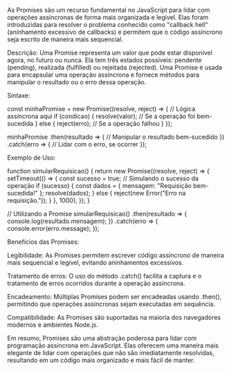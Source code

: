 As Promises são um recurso fundamental no JavaScript para lidar com operações assíncronas de forma mais organizada e legível. Elas foram introduzidas para resolver o problema conhecido como "callback hell" (aninhamento excessivo de callbacks) e permitem que o código assíncrono seja escrito de maneira mais sequencial.

Descrição:
Uma Promise representa um valor que pode estar disponível agora, no futuro ou nunca. Ela tem três estados possíveis: pendente (pending), realizada (fulfilled) ou rejeitada (rejected). Uma Promise é usada para encapsular uma operação assíncrona e fornece métodos para manipular o resultado ou o erro dessa operação.

Sintaxe: 

const minhaPromise = new Promise((resolve, reject) => {
  // Lógica assíncrona aqui
  if (condicao) {
    resolve(valor); // Se a operação foi bem-sucedida
  } else {
    reject(erro);   // Se a operação falhou
  }
});

minhaPromise
  .then(resultado => {
    // Manipular o resultado bem-sucedido
  })
  .catch(erro => {
    // Lidar com o erro, se ocorrer
  });

Exemplo de Uso: 

function simularRequisicao() {
  return new Promise((resolve, reject) => {
    setTimeout(() => {
      const sucesso = true; // Simulando o sucesso da operação
      if (sucesso) {
        const dados = { mensagem: "Requisição bem-sucedida!" };
        resolve(dados);
      } else {
        reject(new Error("Erro na requisição."));
      }
    }, 1000);
  });
}

// Utilizando a Promise
simularRequisicao()
  .then(resultado => {
    console.log(resultado.mensagem);
  })
  .catch(erro => {
    console.error(erro.message);
  });

Benefícios das Promises:

Legibilidade: As Promises permitem escrever código assíncrono de maneira mais sequencial e legível, evitando aninhamentos excessivos.

Tratamento de erros: O uso do método .catch() facilita a captura e o tratamento de erros ocorridos durante a operação assíncrona.

Encadeamento: Múltiplas Promises podem ser encadeadas usando .then(), permitindo que operações assíncronas sejam executadas em sequência.

Compatibilidade: As Promises são suportadas na maioria dos navegadores modernos e ambientes Node.js.

Em resumo, Promises são uma abstração poderosa para lidar com programação assíncrona em JavaScript. Elas oferecem uma maneira mais elegante de lidar com operações que não são imediatamente resolvidas, resultando em um código mais organizado e mais fácil de manter.
